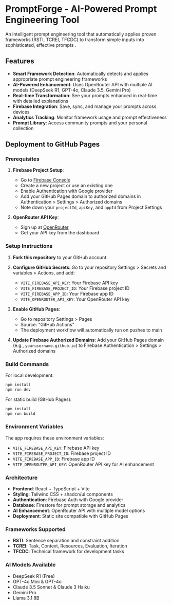 # PromptForge - AI-Powered Prompt Engineering Tool

An intelligent prompt engineering tool that automatically applies proven frameworks (RSTI, TCREI, TFCDC) to transform simple inputs into sophisticated, effective prompts .

## Features

- **Smart Framework Detection**: Automatically detects and applies appropriate prompt engineering frameworks
- **AI-Powered Enhancement**: Uses OpenRouter API with multiple AI models (DeepSeek R1, GPT-4o, Claude 3.5, Gemini Pro)
- **Real-time Transformation**: See your prompts enhanced in real-time with detailed explanations
- **Firebase Integration**: Save, sync, and manage your prompts across devices
- **Analytics Tracking**: Monitor framework usage and prompt effectiveness
- **Prompt Library**: Access community prompts and your personal collection

## Deployment to GitHub Pages

### Prerequisites

1. **Firebase Project Setup**:
   - Go to [Firebase Console](https://console.firebase.google.com/)
   - Create a new project or use an existing one
   - Enable Authentication with Google provider
   - Add your GitHub Pages domain to authorized domains in Authentication > Settings > Authorized domains
   - Note down your `projectId`, `apiKey`, and `appId` from Project Settings

2. **OpenRouter API Key**:
   - Sign up at [OpenRouter](https://openrouter.ai/)
   - Get your API key from the dashboard

### Setup Instructions

1. **Fork this repository** to your GitHub account

2. **Configure GitHub Secrets**:
   Go to your repository Settings > Secrets and variables > Actions, and add:
   - `VITE_FIREBASE_API_KEY`: Your Firebase API key
   - `VITE_FIREBASE_PROJECT_ID`: Your Firebase project ID
   - `VITE_FIREBASE_APP_ID`: Your Firebase app ID
   - `VITE_OPENROUTER_API_KEY`: Your OpenRouter API key

3. **Enable GitHub Pages**:
   - Go to repository Settings > Pages
   - Source: "GitHub Actions"
   - The deployment workflow will automatically run on pushes to main

4. **Update Firebase Authorized Domains**:
   Add your GitHub Pages domain (e.g., `yourusername.github.io`) to Firebase Authentication > Settings > Authorized domains

### Build Commands

For local development:
```bash
npm install
npm run dev
```

For static build (GitHub Pages):
```bash
npm install
npm run build
```

### Environment Variables

The app requires these environment variables:

- `VITE_FIREBASE_API_KEY`: Firebase API key
- `VITE_FIREBASE_PROJECT_ID`: Firebase project ID  
- `VITE_FIREBASE_APP_ID`: Firebase app ID
- `VITE_OPENROUTER_API_KEY`: OpenRouter API key for AI enhancement

### Architecture

- **Frontend**: React + TypeScript + Vite
- **Styling**: Tailwind CSS + shadcn/ui components
- **Authentication**: Firebase Auth with Google provider
- **Database**: Firestore for prompt storage and analytics
- **AI Enhancement**: OpenRouter API with multiple model options
- **Deployment**: Static site compatible with GitHub Pages

### Frameworks Supported

- **RSTI**: Sentence separation and constraint addition
- **TCREI**: Task, Context, Resources, Evaluation, Iteration
- **TFCDC**: Technical framework for development tasks

### AI Models Available

- DeepSeek R1 (Free)
- GPT-4o Mini & GPT-4o
- Claude 3.5 Sonnet & Claude 3 Haiku
- Gemini Pro
- Llama 3.1 8B

